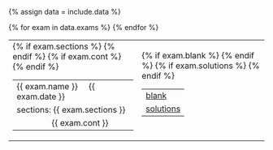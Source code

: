 {% assign data = include.data %}
<table class="asst-table">
{% for exam in data.exams %}
<tr>
  <td>
    <table class="inner">
      <tr>
          <td>{{ exam.name }} &nbsp; &nbsp; {{ exam.date }}</td>
      </tr>
      {% if exam.sections %}
      <tr>
          <td>sections: {{ exam.sections }}</td>
      </tr>
      {% endif %}
      {% if exam.cont %}
      <tr>
          <td>&nbsp; &nbsp; &nbsp; &nbsp; &nbsp; &nbsp; &nbsp; &nbsp;  {{ exam.cont }}</td>
      </tr>
      {% endif %}
    </table>
  </td>
  <td>
    <table class="inner">
      {% if exam.blank %}
      <tr>
          <td><a href="{{ data.home }}/{{ exam.blank }}">blank</a></td>
      </tr>
      {% endif %}
      {% if exam.solutions %}
      <tr>
          <td><a href="{{ data.home }}/{{ exam.solutions }}">solutions</a></td>
      </tr>
      {% endif %}
    </table>
    <div style="padding-bottom: 10px"></div>
  </td>
</tr>
{% endfor %}
</table>
